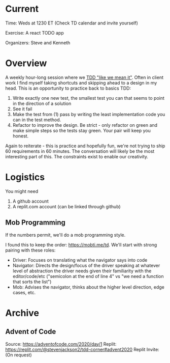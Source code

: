 # Current
Time: Weds at 1230 ET (Check TD calendar and invite yourself)

Exercise: A react TODO app

Organizers: Steve and Kenneth


# Overview

A weekly hour-long session where we [TDD "like we mean it"](https://cumulative-hypotheses.org/2011/08/30/tdd-as-if-you-meant-it/).
Often in client work I find myself taking shortcuts and skipping ahead to a design in my head.  This is an opportunity to practice back to basics TDD:

1. Write exactly one new test, the smallest test you can that seems to point in the direction of a solution
1. See it fail
1. Make the test from (1) pass by writing the least implementation code you can in the test method.
1. Refactor to improve the design.  Be strict - only refactor on green and make simple steps so the tests stay green.  Your pair will keep you  honest.


Again to reiterate - this is practice and hopefully fun, we're not trying to ship 60 requirements in 60 minutes.  The conversation will likely be the most interesting part of this.  The constraints exist to enable our creativity.

# Logistics

You might need
1. A github account
1. A replit.com account (can be linked through github)

## Mob Programming
If the numbers permit, we'll do a mob programming style.

I found this to keep the order:
https://mobti.me/td.   We'll start with strong pairing with these roles:

* Driver: Focuses on translating what the navigator says into code
* Navigator: Directs the design/focus of the driver speaking at whatever level of abstraction the driver needs given their familiarity with the editor/code/etc ("semicolon at the end of line 4" vs "we need a function that sorts the list")
* Mob: Advises the navigator, thinks about the higher level direction, edge cases, etc.


# Archive

## Advent of Code
Source: https://adventofcode.com/2020/day/1
Replit: https://replit.com/@stevenjackson2/tdd-corner#advent2020
Replit Invite: (On request)
